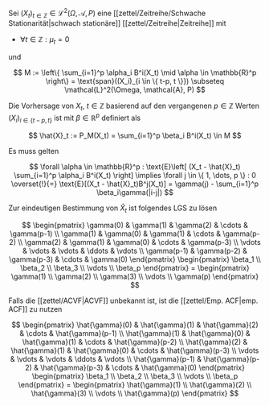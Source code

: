 Sei $(X_t)_{t \in \mathbb{Z}} \in \mathcal{L}^2(\Omega, \mathcal{A}, P)$ eine [[zettel/Zeitreihe/Schwache Stationarität|schwach stationäre]] [[zettel/Zeitreihe|Zeitreihe]] mit
- $\forall t \in \mathbb{Z} : \mu_t = 0$

und

$$
	M := \left\{ \sum_{i=1}^p \alpha_i B^i(X_t) \mid \alpha \in \mathbb{R}^p \right\} = \text{span}((X_i)_{i \in \{ t-p, t \}}) \subseteq \mathcal{L}^2(\Omega, \mathcal{A}, P)
$$

Die Vorhersage von $X_t$, $t \in \mathbb{Z}$ basierend auf den vergangenen $p \in \mathbb{Z}$ Werten $(X_i)_{i \in \{ t-p, t \}}$ ist mit $\beta \in \mathbb{R}^p$ definiert als

$$
	\hat{X}_t := P_M(X_t) = \sum_{i=1}^p \beta_i B^i(X_t) \in M
$$

Es muss gelten

$$
	\forall \alpha \in \mathbb{R}^p : \text{E}\left[ (X_t - \hat{X}_t) \sum_{i=1}^p \alpha_i B^i(X_t) \right] \implies \forall j \in \{ 1, \dots, p \} : 0 \overset{!}{=} \text{E}[(X_t - \hat{X}_t)B^j(X_t)] = \gamma(j) - \sum_{i=1}^p \beta_i\gamma(|i-j|)
$$

Zur eindeutigen Bestimmung von $\hat{X}_t$ ist folgendes LGS zu lösen

$$
	\begin{pmatrix}
		\gamma(0) & \gamma(1) & \gamma(2) & \cdots & \gamma(p-1) \\
		\gamma(1) & \gamma(0) & \gamma(1) & \cdots & \gamma(p-2) \\
		\gamma(2) & \gamma(1) & \gamma(0) & \cdots & \gamma(p-3) \\
		\vdots & \vdots & \vdots & \ddots & \vdots \\
		\gamma(p-1) & \gamma(p-2) & \gamma(p-3) & \cdots & \gamma(0)
	\end{pmatrix} \begin{pmatrix}
		\beta_1 \\
		\beta_2 \\
		\beta_3 \\
		\vdots \\
		\beta_p
	\end{pmatrix} = \begin{pmatrix}
		\gamma(1) \\
		\gamma(2) \\
		\gamma(3) \\
		\vdots \\
		\gamma(p)
	\end{pmatrix}
$$

Falls die [[zettel/ACVF|ACVF]] unbekannt ist, ist die [[zettel/Emp. ACF|emp. ACF]] zu nutzen

$$
	\begin{pmatrix}
		\hat{\gamma}(0) & \hat{\gamma}(1) & \hat{\gamma}(2) & \cdots & \hat{\gamma}(p-1) \\
		\hat{\gamma}(1) & \hat{\gamma}(0) & \hat{\gamma}(1) & \cdots & \hat{\gamma}(p-2) \\
		\hat{\gamma}(2) & \hat{\gamma}(1) & \hat{\gamma}(0) & \cdots & \hat{\gamma}(p-3) \\
		\vdots & \vdots & \vdots & \ddots & \vdots \\
		\hat{\gamma}(p-1) & \hat{\gamma}(p-2) & \hat{\gamma}(p-3) & \cdots & \hat{\gamma}(0)
	\end{pmatrix} \begin{pmatrix}
		\beta_1 \\
		\beta_2 \\
		\beta_3 \\
		\vdots \\
		\beta_p
	\end{pmatrix} = \begin{pmatrix}
		\hat{\gamma}(1) \\
		\hat{\gamma}(2) \\
		\hat{\gamma}(3) \\
		\vdots \\
		\hat{\gamma}(p)
	\end{pmatrix}
$$